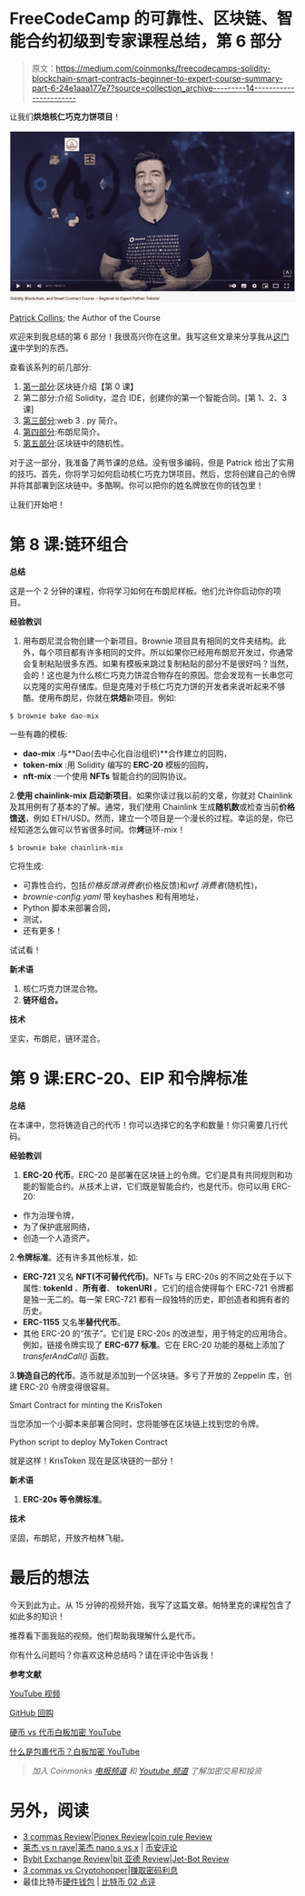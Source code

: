 # FreeCodeCamp 的可靠性、区块链、智能合约初级到专家课程总结，第 6 部分

> 原文：<https://medium.com/coinmonks/freecodecamps-solidity-blockchain-smart-contracts-beginner-to-expert-course-summary-part-6-24e1aaa177e7?source=collection_archive---------14----------------------->

让我们**烘焙核仁巧克力饼项目**！

![](img/2b8cf550839e08ba0196a94446b87a07.png)

[Patrick Collins](/@patrick.collins_58673); the Author of the Course

欢迎来到我总结的第 6 部分！我很高兴你在这里。我写这些文章来分享我从[这门课](https://www.youtube.com/watch?v=M576WGiDBdQ)中学到的东西。

查看该系列的前几部分:

1.  [第一部分](https://kris-ograbek.medium.com/freecodecamps-solidity-blockchain-smart-contracts-beginner-to-expert-course-summary-part-1-3539606eee0e):区块链介绍【第 0 课】
2.  第二部分:介绍 Solidity，混合 IDE，创建你的第一个智能合同。[第 1、2、3 课]
3.  [第三部分](https://kris-ograbek.medium.com/freecodecamps-solidity-blockchain-smart-contracts-beginner-to-expert-course-summary-part-3-fea146841d9a):web 3 . py 简介。
4.  [第四部分](/coinmonks/freecodecamps-solidity-blockchain-smart-contracts-beginner-to-expert-course-summary-part-4-d9bb72a4a6bf):布朗尼简介。
5.  [第五部分](/coinmonks/freecodecamps-solidity-blockchain-smart-contracts-beginner-to-expert-course-summary-part-5-d77a8c99bfc4):区块链中的随机性。

对于这一部分，我准备了两节课的总结。没有很多编码，但是 Patrick 给出了实用的技巧。首先，你将学习如何启动核仁巧克力饼项目。然后，您将创建自己的令牌并将其部署到区块链中。多酷啊。你可以把你的姓名牌放在你的钱包里！

让我们开始吧！

# 第 8 课:链环组合

**总结**

这是一个 2 分钟的课程，你将学习如何在布朗尼样板。他们允许你启动你的项目。

**经验教训**

1.  用布朗尼混合物创建一个新项目。Brownie 项目具有相同的文件夹结构。此外，每个项目都有许多相同的文件。所以如果你已经用布朗尼开发过，你通常会复制粘贴很多东西。如果有模板来跳过复制粘贴的部分不是很好吗？当然，会的！这也是为什么核仁巧克力饼混合物存在的原因。您会发现有一长串您可以克隆的实用存储库。但是克隆对于核仁巧克力饼的开发者来说听起来不够酷。使用布朗尼，你就在**烘焙**新项目。例如:

```
$ brownie bake dao-mix
```

一些有趣的模板:

*   **dao-mix** :与**Dao(去中心化自治组织)**合作建立的回购，
*   **token-mix** :用 Solidity 编写的 **ERC-20** 模板的回购，
*   **nft-mix** :一个使用 **NFTs** 智能合约的回购协议。

2.**使用 chainlink-mix 启动新项目**。如果你读过我以前的文章，你就对 Chainlink 及其用例有了基本的了解。通常，我们使用 Chainlink 生成**随机数**或检查当前**价格馈送**，例如 ETH/USD。然而，建立一个项目是一个漫长的过程。幸运的是，你已经知道怎么做可以节省很多时间。你**烤**链环-mix！

```
$ brownie bake chainlink-mix
```

它将生成:

*   可靠性合约，包括*价格反馈消费者*(价格反馈)和*vrf 消费者*(随机性)，
*   *brownie-config.yaml* 带 keyhashes 和有用地址，
*   Python 脚本来部署合同，
*   测试，
*   还有更多！

试试看！

**新术语**

1.  核仁巧克力饼混合物。
2.  **链环组合。**

**技术**

坚实，布朗尼，链环混合。

# 第 9 课:ERC-20、EIP 和令牌标准

**总结**

在本课中，您将铸造自己的代币！你可以选择它的名字和数量！你只需要几行代码。

**经验教训**

1.  **ERC-20 代币**。ERC-20 是部署在区块链上的令牌。它们是具有共同规则和功能的智能合约。从技术上讲，它们既是智能合约，也是代币。你可以用 ERC-20:

*   作为治理令牌，
*   为了保护底层网络，
*   创造一个人造资产。

2.**令牌标准**。还有许多其他标准，如:

*   **ERC-721** 又名 **NFT(不可替代代币)**。NFTs 与 ERC-20s 的不同之处在于以下属性: **tokenId** 、**所有者**、 **tokenURI** 。它们的组合使得每个 ERC-721 令牌都是独一无二的。每一架 ERC-721 都有一段独特的历史，即创造者和拥有者的历史。
*   **ERC-1155** 又名**半替代代币**。
*   其他 ERC-20 的“孩子”。它们是 ERC-20s 的改进型，用于特定的应用场合。例如，链接令牌实现了 **ERC-677 标准**。它在 ERC-20 功能的基础上添加了 *transferAndCall()* 函数。

3.**铸造自己的代币**。造币就是添加到一个区块链。多亏了开放的 Zeppelin 库，创建 ERC-20 令牌变得很容易。

Smart Contract for minting the KrisToken

当您添加一个小脚本来部署合同时，您将能够在区块链上找到您的令牌。

Python script to deploy MyToken Contract

就是这样！KrisToken 现在是区块链的一部分！

**新术语**

1.  **ERC-20s 等令牌标准**。

**技术**

坚固，布朗尼，开放齐柏林飞艇。

# 最后的想法

今天到此为止。从 15 分钟的视频开始，我写了这篇文章。帕特里克的课程包含了如此多的知识！

推荐看下面我贴的视频。他们帮助我理解什么是代币。

你有什么问题吗？你喜欢这种总结吗？请在评论中告诉我！

**参考文献**

[YouTube 视频](https://www.youtube.com/watch?v=M576WGiDBdQ)

[GitHub 回购](https://github.com/smartcontractkit/full-blockchain-solidity-course-py)

[硬币 vs 代币白板加密 YouTube](https://www.youtube.com/watch?v=422HORNUfkU)

[什么是包裹代币？白板加密 YouTube](https://www.youtube.com/watch?v=DuwQ6NuPQp4)

> *加入 Coinmonks* [*电报频道*](https://t.me/coincodecap) *和* [*Youtube 频道*](https://www.youtube.com/c/coinmonks/videos) *了解加密交易和投资*

# 另外，阅读

*   [3 commas Review](/coinmonks/3commas-review-an-excellent-crypto-trading-bot-2020-1313a58bec92)|[Pionex Review](https://coincodecap.com/pionex-review-exchange-with-crypto-trading-bot)|[coin rule Review](/coinmonks/coinrule-review-2021-a-beginner-friendly-crypto-trading-bot-daf0504848ba)
*   [莱杰 vs n rave](/coinmonks/ledger-vs-ngrave-zero-7e40f0c1d694)|[莱杰 nano s vs x](/coinmonks/ledger-nano-s-vs-x-battery-hardware-price-storage-59a6663fe3b0) | [币安评论](/coinmonks/binance-review-ee10d3bf3b6e)
*   [Bybit Exchange Review](/coinmonks/bybit-exchange-review-dbd570019b71)|[bit 亚德 Review](https://coincodecap.com/bityard-reivew)|[Jet-Bot Review](https://coincodecap.com/jet-bot-review)
*   [3 commas vs Cryptohopper](/coinmonks/3commas-vs-pionex-vs-cryptohopper-best-crypto-bot-6a98d2baa203)|[赚取密码利息](/coinmonks/earn-crypto-interest-b10b810fdda3)
*   最佳比特币[硬件钱包](/coinmonks/hardware-wallets-dfa1211730c6) | [比特币 02 点评](/coinmonks/bitbox02-review-your-swiss-bitcoin-hardware-wallet-c36c88fff29)